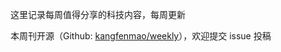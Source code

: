 这里记录每周值得分享的科技内容，每周更新

本周刊开源（Github: [kangfenmao/weekly](https://github.com/kangfenmao/weekly)），欢迎提交 issue 投稿
